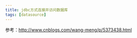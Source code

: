 ```yaml
---
title: jdbc方式连接并访问数据库
tags: [datasource]
---
```


参考：http://www.cnblogs.com/wang-meng/p/5373438.html